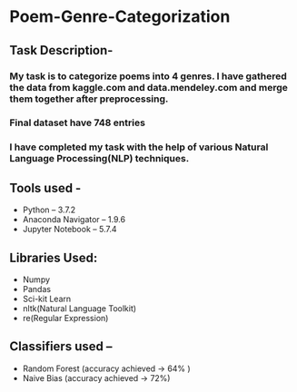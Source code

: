 # Poem-Genre-Categorization

## Task Description- 
### My task is to categorize poems into 4 genres. I have gathered the data from kaggle.com and data.mendeley.com and merge them together after preprocessing. 
### Final dataset have 748 entries
### I have completed my task with the help of various Natural Language Processing(NLP) techniques.

## Tools used -
* Python – 3.7.2
* Anaconda Navigator – 1.9.6 
* Jupyter Notebook – 5.7.4

## Libraries Used:
* Numpy
* Pandas
* Sci-kit Learn
* nltk(Natural Language Toolkit)
* re(Regular Expression)

## Classifiers used – 
* Random Forest         (accuracy achieved -> 64% )
* Naive Bias            (accuracy achieved -> 72%)
